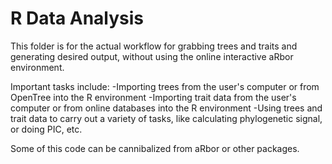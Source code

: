 R Data Analysis
==========

This folder is for the actual workflow for grabbing trees and traits and generating desired output, without using the online interactive aRbor environment.

Important tasks include:
-Importing trees from the user's computer or from OpenTree into the R environment
-Importing trait data from the user's computer or from online databases into the R environment
-Using trees and trait data to carry out a variety of tasks, like calculating phylogenetic signal, or doing PIC, etc.

Some of this code can be cannibalized from aRbor or other packages.